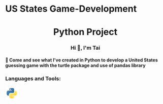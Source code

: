 # US States Game-Development
<h1 align="center"> Python Project</h1>
<h3 align="center">Hi 👋, I'm Tai</h3>

<h4 align="left"> 🌱 Come and see what I've created in Python to develop a United States guessing game with the turtle package and use of pandas library</h4>
<p align="left">
</p>

<h3 align="left">Languages and Tools:</h3>
<p align="left"> <a href="https://www.python.org" target="_blank" rel="noreferrer"> <img src="https://raw.githubusercontent.com/devicons/devicon/master/icons/python/python-original.svg" alt="python" width="40" height="40"/> </a> </p>
